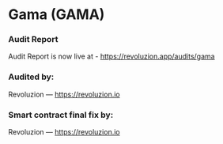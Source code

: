 # Gama (GAMA)

### Audit Report
Audit Report is now live at - https://revoluzion.app/audits/gama

### Audited by:
Revoluzion — https://revoluzion.io

### Smart contract final fix by:
Revoluzion — https://revoluzion.io
